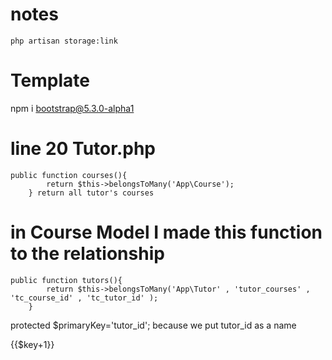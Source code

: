 # notes

`php artisan storage:link`


# Template
npm i bootstrap@5.3.0-alpha1


# line 20 Tutor.php
    public function courses(){
            return $this->belongsToMany('App\Course');
        } return all tutor's courses

# in Course Model I made this function to the relationship

    public function tutors(){
            return $this->belongsToMany('App\Tutor' , 'tutor_courses' , 'tc_course_id' , 'tc_tutor_id' );
        }



protected $primaryKey='tutor_id'; because we put tutor_id as a name

{{$key+1}}


